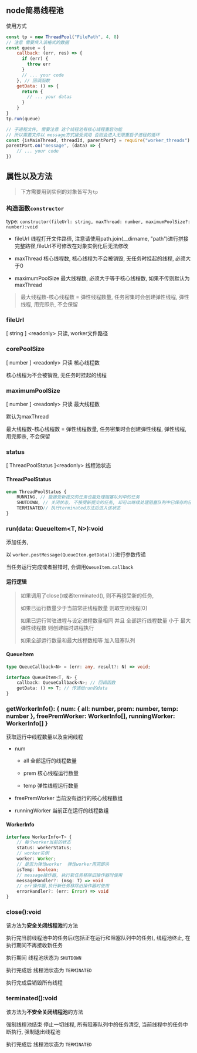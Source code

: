## node简易线程池

使用方式

```js
const tp = new ThreadPool("FilePath", 4, 8)
// 注意 需要传入该格式的数据
const queue = {
    callback: (err, res) => {
      if (err) {
        throw err
      }
      // ... your code
    }, // 回调函数
    getData: () => {
      return {
        // ... your datas
      }
    }
}
tp.run(queue)
```

```javascript
// 子进程文件, 需要注意 这个线程池有核心线程重启功能 
// 所以需要文件以 message方式接受调用 否则会进入无限重启子进程的循环
const {isMainThread, threadId, parentPort} = require("worker_threads")
parentPort.on("message", (data) => {
    // ... your code
})
```

## 属性以及方法

> 下方需要用到实例的对象皆写为`tp`

### 构造函数`constructor`

type: `constructor(fileUrl: string, maxThread: number, maximumPoolSize?: number):void`

- fileUrl   线程打开文件路径, 注意请使用path.join(__dirname, "path")进行拼接完整路径,fileUrl不可修改在对象实例化后无法修改

- maxThread 核心线程数, 核心线程为不会被销毁, 无任务时挂起的线程, 必须大于0

- maximumPoolSize 最大线程数, 必须大于等于核心线程数, 如果不传则默认为maxThread

> 最大线程数-核心线程数 = 弹性线程数量, 任务密集时会创建弹性线程, 弹性线程, 用完即杀, 不会保留

### fileUrl

[ string ] \<readonly> 只读, worker文件路径

### corePoolSize

[ number ] \<readonly> 只读 核心线程数

核心线程为不会被销毁, 无任务时挂起的线程

### maximumPoolSize

[ number ] \<readonly> 只读 最大线程数

默认为maxThread

最大线程数-核心线程数 = 弹性线程数量, 任务密集时会创建弹性线程, 弹性线程, 用完即杀, 不会保留

### status

[ ThreadPoolStatus ]\<readonly> 线程池状态

#### ThreadPoolStatus

```typescript
enum ThreadPoolStatus {
    RUNNING, // 能接受新提交的任务也能处理阻塞队列中的任务
    SHUTDOWN, // 关闭状态, 不接受新提交的任务, 却可以继续处理阻塞队列中已保存的任务, 阻塞任务处理完成后进入 TERMINATED状态
    TERMINATED// 执行terminated方法后进入该状态
}
```

### run(data: QueueItem<T, N>):void

添加任务, 

以 `worker.postMessage(QueueItem.getData())`进行参数传递

当任务运行完成或者报错时, 会调用`QueueItem.callback`

#### 运行逻辑

> 如果调用了close()或者terminated(), 则不再接受新的任务,
> 
> 如果已运行数量少于当前常驻线程数量 则取空闲线程[0]
> 
> 如果已运行常驻进程与设定进程数量相同 并且 全部运行线程数量 小于 最大弹性线程数 则创建临时进程执行
> 
> 如果全部运行数量和最大线程数相等 加入阻塞队列

#### QueueItem

```typescript
type QueueCallback<N> = (err: any, result?: N) => void;

interface QueueItem<T, N> {
    callback: QueueCallback<N>; // 回调函数
    getData: () => T; // 传递给run的data
}
```

### getWorkerInfo(): { num: { all: number, prem: number, temp: number }, freePremWorker: WorkerInfo<N>[], runningWorker: WorkerInfo<N>[] }

获取运行中线程数量以及空闲线程

- num
  
  - all 全部运行的线程数量
  
  - prem 核心线程运行数量
  
  - temp 弹性线程运行数量

- freePremWorker   当前没有运行的核心线程数组

- runningWorker    当前正在运行的线程数组

#### WorkerInfo

```typescript
interface WorkerInfo<T> {
    // 每个worker当前的状态
    status: workerStatus;
    // worker实例
    worker: Worker;
    // 是否为弹性worker  弹性worker用完即杀
    isTemp: boolean;
    // message操作器, 执行新任务移除旧操作器时使用
    messageHandler?: (msg: T) => void
    // err操作器,执行新任务移除旧操作器时使用
    errorHandler?: (err: Error) => void
}
```

### close():void

该方法为**安全关闭线程池**的方法

执行完当前线程池中的任务后(包括正在运行和阻塞队列中的任务), 线程池终止, 在执行期间不再接收新任务

执行期间 线程池状态为 `SHUTDOWN`

执行完成后 线程池状态为 `TERMINATED`

执行完成后销毁所有线程

### terminated():void

该方法为**不安全关闭线程池**的方法

强制线程池结束 停止一切线程, 所有阻塞队列中的任务清空, 当前线程中的任务中断执行, 强制退出线程池

执行完成后 线程池状态为 `TERMINATED`
